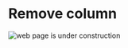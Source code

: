 # Remove column

![web page is under construction](https://docimages.blob.core.chinacloudapi.cn/images/commingsoon20210514.jpg)
